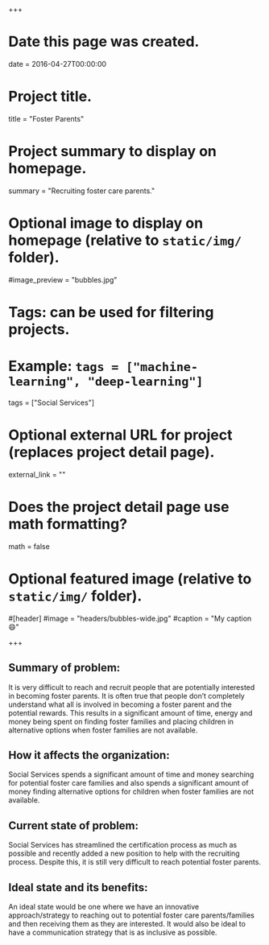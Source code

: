 +++
# Date this page was created.
date = 2016-04-27T00:00:00

# Project title.
title = "Foster Parents"

# Project summary to display on homepage.
summary = "Recruiting foster care parents."

# Optional image to display on homepage (relative to `static/img/` folder).
#image_preview = "bubbles.jpg"

# Tags: can be used for filtering projects.
# Example: `tags = ["machine-learning", "deep-learning"]`
tags = ["Social Services"]

# Optional external URL for project (replaces project detail page).
external_link = ""

# Does the project detail page use math formatting?
math = false

# Optional featured image (relative to `static/img/` folder).
#[header]
#image = "headers/bubbles-wide.jpg"
#caption = "My caption :smile:"

+++

## Summary of problem:

It is very difficult to reach and recruit people that are potentially interested in becoming foster parents. It is often true that people don’t completely understand what all is involved in becoming a foster parent and the potential rewards. This results in a significant amount of time, energy and money being spent on finding foster families and placing children in alternative options when foster families are not available. 

## How it affects the organization:

Social Services spends a significant amount of time and money searching for potential foster care families and also spends a significant amount of money finding alternative options for children when foster families are not available. 

## Current state of problem:

Social Services has streamlined the certification process as much as possible and recently added a new position to help with the recruiting process. Despite this, it is still very difficult to reach potential foster parents.

## Ideal state and its benefits:

An ideal state would be one where we have an innovative approach/strategy to reaching out to potential foster care parents/families and then receiving them as they are interested. It would also be ideal to have a communication strategy that is as inclusive as possible. 


 


